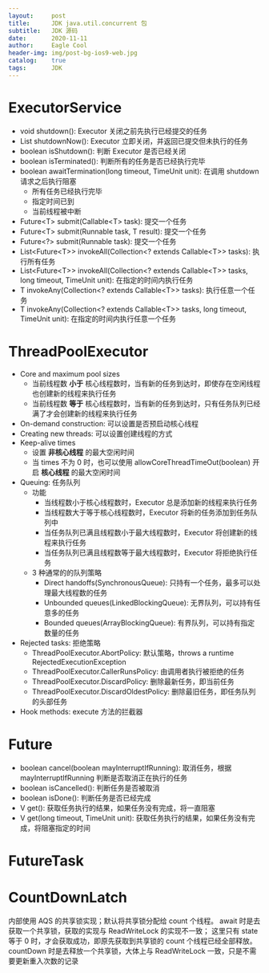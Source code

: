 ```yaml
---
layout:     post
title:      JDK java.util.concurrent 包
subtitle:   JDK 源码
date:       2020-11-11
author:     Eagle Cool
header-img: img/post-bg-ios9-web.jpg
catalog: 	true
tags:       JDK
---
```


# ExecutorService

* void shutdown(): Executor 关闭之前先执行已经提交的任务
* List<Runnable> shutdownNow(): Executor 立即关闭，并返回已提交但未执行的任务
* boolean isShutdown(): 判断 Executor 是否已经关闭
* boolean isTerminated(): 判断所有的任务是否已经执行完毕
* boolean awaitTermination(long timeout, TimeUnit unit): 在调用 shutdown 请求之后执行阻塞
    * 所有任务已经执行完毕
    * 指定时间已到
    * 当前线程被中断
* Future\<T\> submit(Callable\<T\> task): 提交一个任务
* Future\<T\> submit(Runnable task, T result): 提交一个任务
* Future\<?\> submit(Runnable task): 提交一个任务
* List\<Future\<T\>\> invokeAll(Collection\<? extends Callable\<T\>\> tasks): 执行所有任务
* List\<Future\<T\>\> invokeAll(Collection\<? extends Callable\<T\>\> tasks, long timeout, TimeUnit unit): 在指定的时间内执行任务
* T invokeAny(Collection\<? extends Callable\<T\>\> tasks): 执行任意一个任务
* T invokeAny(Collection\<? extends Callable\<T\>\> tasks, long timeout, TimeUnit unit): 在指定的时间内执行任意一个任务

# ThreadPoolExecutor

* Core and maximum pool sizes
    * 当前线程数 **小于** 核心线程数时，当有新的任务到达时，即使存在空闲线程也创建新的线程来执行任务
    * 当前线程数 **等于** 核心线程数时，当有新的任务到达时，只有任务队列已经满了才会创建新的线程来执行任务
* On-demand construction: 可以设置是否预启动核心线程
* Creating new threads: 可以设置创建线程的方式
* Keep-alive times
    * 设置 **非核心线程** 的最大空闲时间
    * 当 times 不为 0 时，也可以使用 allowCoreThreadTimeOut(boolean) 开启 **核心线程** 的最大空闲时间
* Queuing: 任务队列
    * 功能
        * 当线程数小于核心线程数时，Executor 总是添加新的线程来执行任务
        * 当线程数大于等于核心线程数时，Executor 将新的任务添加到任务队列中
        * 当任务队列已满且线程数小于最大线程数时，Executor 将创建新的线程来执行任务
        * 当任务队列已满且线程数等于最大线程数时，Executor 将拒绝执行任务
    * 3 种通常的的队列策略
        * Direct handoffs(SynchronousQueue): 只持有一个任务，最多可以处理最大线程数的任务
        * Unbounded queues(LinkedBlockingQueue): 无界队列，可以持有任意多的任务
        * Bounded queues(ArrayBlockingQueue): 有界队列，可以持有指定数量的任务
* Rejected tasks: 拒绝策略
    * ThreadPoolExecutor.AbortPolicy: 默认策略，throws a runtime RejectedExecutionException
    * ThreadPoolExecutor.CallerRunsPolicy: 由调用者执行被拒绝的任务
    * ThreadPoolExecutor.DiscardPolicy: 删除最新任务，即当前任务
    * ThreadPoolExecutor.DiscardOldestPolicy: 删除最旧任务，即任务队列的头部任务
* Hook methods: execute 方法的拦截器

# Future

* boolean cancel(boolean mayInterruptIfRunning): 取消任务，根据 mayInterruptIfRunning 判断是否取消正在执行的任务
* boolean isCancelled(): 判断任务是否被取消
* boolean isDone(): 判断任务是否已经完成
* V get(): 获取任务执行的结果，如果任务没有完成，将一直阻塞
* V get(long timeout, TimeUnit unit): 获取任务执行的结果，如果任务没有完成，将阻塞指定的时间

# FutureTask



# CountDownLatch

内部使用 AQS 的共享锁实现；默认将共享锁分配给 count 个线程。
await 时是去获取一个共享锁，获取的实现与 ReadWriteLock 的实现不一致；
这里只有 state 等于 0 时，才会获取成功，即原先获取到共享锁的 count 个线程已经全部释放。
countDown 时是去释放一个共享锁，大体上与 ReadWriteLock 一致，只是不需要更新重入次数的记录







